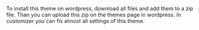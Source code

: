 To install this theme on wordpress, download all files and add them to a zip file.
Than you can upload this zip on the themes page in wordpress.
In customizer you can fix almost all settings of this theme.
